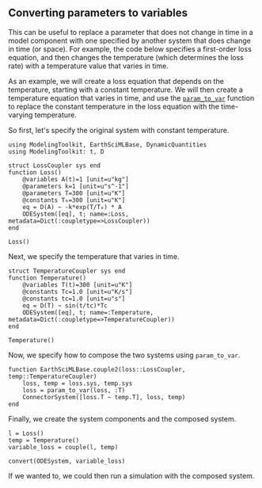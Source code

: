 ## Converting parameters to variables

This can be useful to replace a parameter that does not change in time in a model component 
with one specified by another system that does change in time (or space). For example, the 
code below specifies a first-order loss equation, and then changes the temperature (which 
determines the loss rate) with a temperature value that varies in time.

As an example, we will create a loss equation that depends on the temperature, starting with a constant temperature. We will then create a temperature equation that varies in time, and use the [`param_to_var`](@ref) function to replace the constant temperature in the loss equation with the time-varying temperature.

So first, let's specify the original system with constant temperature.

```@example param_to_var
using ModelingToolkit, EarthSciMLBase, DynamicQuantities
using ModelingToolkit: t, D

struct LossCoupler sys end
function Loss()
    @variables A(t)=1 [unit=u"kg"]
    @parameters k=1 [unit=u"s^-1"]
    @parameters T=300 [unit=u"K"]
    @constants T₀=300 [unit=u"K"]
    eq = D(A) ~ -k*exp(T/T₀) * A
    ODESystem([eq], t; name=:Loss, metadata=Dict(:coupletype=>LossCoupler))
end

Loss()
```

Next, we specify the temperature that varies in time.

```@example param_to_var
struct TemperatureCoupler sys end
function Temperature()
    @variables T(t)=300 [unit=u"K"]
    @constants Tc=1.0 [unit=u"K/s"]
    @constants tc=1.0 [unit=u"s"]
    eq = D(T) ~ sin(t/tc)*Tc
    ODESystem([eq], t; name=:Temperature, metadata=Dict(:coupletype=>TemperatureCoupler))
end

Temperature()
```

Now, we specify how to compose the two systems using `param_to_var`.

```@example param_to_var
function EarthSciMLBase.couple2(loss::LossCoupler, temp::TemperatureCoupler)
    loss, temp = loss.sys, temp.sys
    loss = param_to_var(loss, :T)
    ConnectorSystem([loss.T ~ temp.T], loss, temp)
end
```

Finally, we create the system components and the composed system.
```@example param_to_var
l = Loss()
temp = Temperature()
variable_loss = couple(l, temp)

convert(ODESystem, variable_loss)
```

If we wanted to, we could then run a simulation with the composed system.